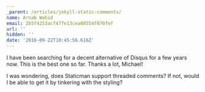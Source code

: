 ```yaml
---
_parent: /articles/jekyll-static-comments/
name: Arnab Wahid
email: 2b5f4253acf477e13cea08554f070fef
url: ''
hidden: ''
date: '2016-09-22T10:45:56.616Z'
---
```


I have been searching for a decent alternative of Disqus for a few years now. This is the best one so far. Thanks a lot, Michael!

I was wondering, does Staticman support threaded comments? If not, would I be able to get it by tinkering with the styling?
